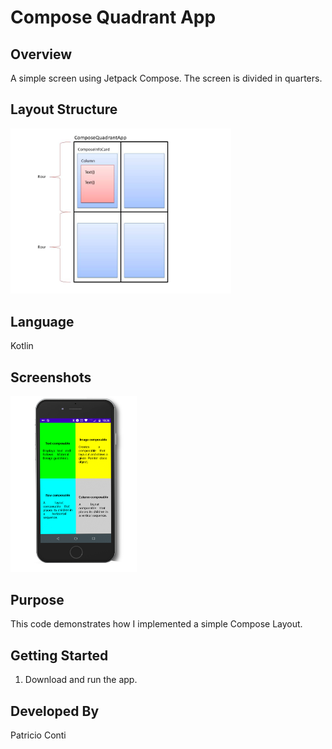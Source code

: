 Compose Quadrant App
===================================

Overview
--------------
A simple screen using Jetpack Compose. The screen is divided in quarters.

Layout Structure
--------------
<img src="./screenshots/CQA_Layout.jpg" width="70%" height="70%">

Language 
--------------
Kotlin

Screenshots
--------------
<img src="./screenshots/CQA_HomeScreen.jpg" width="40%" height="40%">


Purpose
--------------
This code demonstrates how I implemented a simple Compose Layout.


Getting Started
---------------
1. Download and run the app.


## Developed By

Patricio Conti
